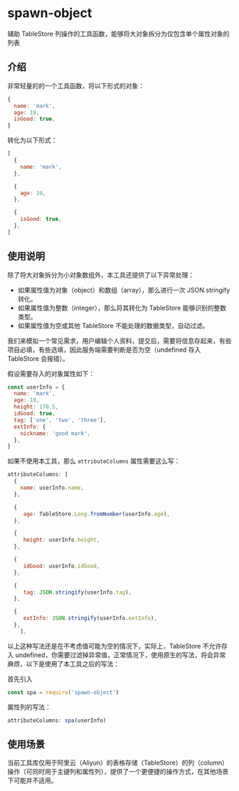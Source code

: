 # spawn-object

辅助 TableStore 列操作的工具函数，能够将大对象拆分为仅包含单个属性对象的列表

## 介绍

非常轻量的的一个工具函数，将以下形式的对象：

```js
{
  name: 'mark',
  age: 19,
  isGood: true,
}
```

转化为以下形式：

```js
[
  {
    name: 'mark',
  },

  {
    age: 19,
  },

  {
    isGood: true,
  },
]
```


## 使用说明

除了将大对象拆分为小对象数组外，本工具还提供了以下异常处理：
- 如果属性值为对象（object）和数组（array），那么进行一次 JSON.stringify 转化。
- 如果属性值为整数（integer），那么将其转化为 TableStore 能够识别的整数类型。
- 如果属性值为空或其他 TableStore 不能处理的数据类型，自动过滤。


我们来模拟一个常见需求，用户编辑个人资料，提交后，需要将信息存起来，有些项目必填，有些选填，因此服务端需要判断是否为空（undefined 存入 TableStore 会报错）。

假设需要存入的对象属性如下：

```js
const userInfo = {
  name: 'mark',
  age: 19,
  height: 170.5,
  idGood: true,
  tag: ['one', 'two', 'three'],
  extInfo: {
    nickname: 'good mark',
  },
}
```

如果不使用本工具，那么 `attributeColumns` 属性需要这么写：

```js
attributeColumns: [
  {
    name: userInfo.name,
  },

  {
     age: TableStore.Long.fromNumber(userInfo.age),
  },

  {
     height: userInfo.height,
  },

  {
     idGood: userInfo.idGood,
  },

  {
     tag: JSON.stringify(userInfo.tag),
  },

  {
     extInfo: JSON.stringify(userInfo.extInfo),
  },
    ],
```

以上这种写法还是在不考虑值可能为空的情况下，实际上，TableStore 不允许存入 undefined，你需要过滤掉异常值，正常情况下，使用原生的写法，将会异常麻烦，以下是使用了本工具之后的写法：

首先引入

```js
const spa = require('spawn-object')
```

属性列的写法：

```js
attributeColumns: spa(userInfo)
```

## 使用场景

当前工具库仅用于阿里云（Aliyun）的表格存储（TableStore）的列（column）操作（可同时用于主键列和属性列），提供了一个更便捷的操作方式，在其他场景下可能并不适用。
